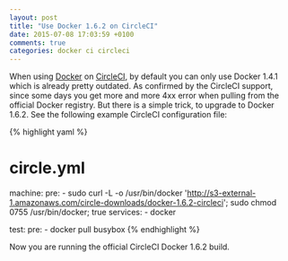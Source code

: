 ```yaml
---
layout: post
title: "Use Docker 1.6.2 on CircleCI"
date: 2015-07-08 17:03:59 +0100
comments: true
categories: docker ci circleci
---
```


When using [Docker][docker] on [CircleCI][circleci], by default you can only use Docker 1.4.1 which is already pretty outdated. As confirmed by the CircleCI support, since some days you get more and more 4xx error when pulling from the official Docker registry. But there is a simple trick, to upgrade to Docker 1.6.2. See the following example CircleCI configuration file:

{% highlight yaml %}
# circle.yml
machine:
  pre:
    - sudo curl -L -o /usr/bin/docker 'http://s3-external-1.amazonaws.com/circle-downloads/docker-1.6.2-circleci'; sudo chmod 0755 /usr/bin/docker; true
  services:
    - docker

test:
  pre:
    - docker pull busybox
{% endhighlight %}

Now you are running the official CircleCI Docker 1.6.2 build.

[docker]: https://www.docker.com/
[circleci]: https://circleci.com/
